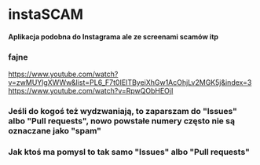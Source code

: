 # instaSCAM

#### Aplikacja podobna do Instagrama ale ze screenami scamów itp

### fajne

https://www.youtube.com/watch?v=zwMUYlgXWWw&list=PL6_F7t0IEITByeiXhGw1AcOhjLv2MGK5j&index=3
https://www.youtube.com/watch?v=RpwQObHEOjI

### Jeśli do kogoś też wydzwaniają, to zaparszam do "Issues" albo "Pull requests", nowo powstałe numery często nie są oznaczane jako "spam"

### Jak ktoś ma pomysl to tak samo "Issues" albo "Pull requests"
